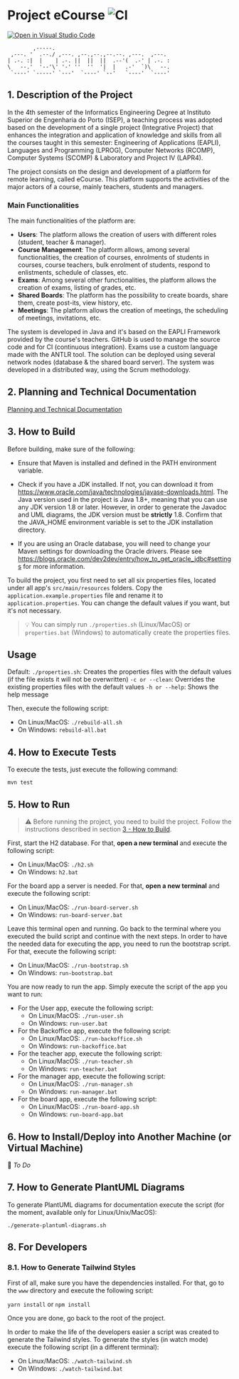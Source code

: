 # Project eCourse ![CI](https://github.com/Departamento-de-Engenharia-Informatica/sem4pi-22-23-19/actions/workflows/maven.yml/badge.svg)

[![Open in Visual Studio Code](https://classroom.github.com/assets/open-in-vscode-c66648af7eb3fe8bc4f294546bfd86ef473780cde1dea487d3c4ff354943c9ae.svg)](https://classroom.github.com/online_ide?assignment_repo_id=10490917&assignment_repo_type=AssignmentRepo)

```
        ,-----.
 ,---. '  .--./ ,---. ,--.,--.,--.--. ,---.  ,---.
| .-. :|  |    | .-. ||  ||  ||  .--'(  .-' | .-. :
\   --.'  '--'\' '-' ''  ''  '|  |   .-'  `)\   --.
 `----' `-----' `---'  `----' `--'   `----'  `----'
```

## 1. Description of the Project

In the 4th semester of the Informatics Engineering Degree at Instituto Superior de Engenharia do Porto (ISEP), a teaching process was adopted based on the development of a single project (Integrative Project) that enhances the integration and application of knowledge and skills from all the courses taught in this semester: Engineering of Applications (EAPLI), Languages and Programming (LPROG), Computer Networks (RCOMP), Computer Systems (SCOMP) & Laboratory and Project IV (LAPR4).

The project consists on the design and development of a platform for remote learning, called eCourse. This platform supports the activities of the major actors of a course, mainly teachers, students and managers.

### Main Functionalities

The main functionalities of the platform are:

- **Users**: The platform allows the creation of users with different roles (student, teacher & manager).
- **Course Management**: The platform allows, among several functionalities, the creation of courses, enrolments of students in courses, course teachers, bulk enrolment of students, respond to enlistments, schedule of classes, etc.
- **Exams**: Among several other functionalities, the platform allows the creation of exams, listing of grades, etc.
- **Shared Boards**: The platform has the possibility to create boards, share them, create post-its, view history, etc.
- **Meetings**: The platform allows the creation of meetings, the scheduling of meetings, invitations, etc.

The system is developed in Java and it's based on the EAPLI Framework provided by the course's teachers. GitHub is used to manage the source code and for CI (continuous integration). Exams use a custom language made with the ANTLR tool. The solution can be deployed using several network nodes (database & the shared board server). The system was developed in a distributed way, using the Scrum methodology.

## 2. Planning and Technical Documentation

[Planning and Technical Documentation](docs/README.md)

## 3. How to Build

Before building, make sure of the following:

- Ensure that Maven is installed and defined in the PATH environment variable.

- Check if you have a JDK installed. If not, you can download it from <https://www.oracle.com/java/technologies/javase-downloads.html>. The Java version used in the project is Java 1.8+, meaning that you can use any JDK version 1.8 or later. However, in order to generate the Javadoc and UML diagrams, the JDK version must be **strictly** 1.8. Confirm that the JAVA_HOME environment variable is set to the JDK installation directory.

- If you are using an Oracle database, you will need to change your Maven settings for downloading the Oracle drivers. Please see <https://blogs.oracle.com/dev2dev/entry/how_to_get_oracle_jdbc#settings> for more information.

To build the project, you first need to set all six properties files, located under all app's `src/main/resources` folders. Copy the `application.example.properties` file and rename it to `application.properties`. You can change the default values if you want, but it's not necessary.

> 💡 You can simply run `./properties.sh` (Linux/MacOS) or `properties.bat` (Windows) to automatically create the properties files.

## Usage

Default: `./properties.sh`: Creates the properties files with the default values (if the file exists it will not be overwritten)
`-c or --clean`: Overrides the existing properties files with the default values
`-h or --help`: Shows the help message

Then, execute the following script:

- On Linux/MacOS: `./rebuild-all.sh`
- On Windows: `rebuild-all.bat`

## 4. How to Execute Tests

To execute the tests, just execute the following command:

`mvn test`

## 5. How to Run

> ️️️️⚠️ Before running the project, you need to build the project. Follow the instructions described in section [3 - How to Build](#3-how-to-build).

First, start the H2 database. For that, **open a new terminal** and execute the following script:

- On Linux/MacOS: `./h2.sh`
- On Windows: `h2.bat`

For the board app a server is needed. For that, **open a new terminal** and execute the following script:

- On Linux/MacOS: `./run-board-server.sh`
- On Windows: `run-board-server.bat`

Leave this terminal open and running. Go back to the terminal where you executed the build script and continue with the next steps.
In order to have the needed data for executing the app, you need to run the bootstrap script. For that, execute the following script:

- On Linux/MacOS: `./run-bootstrap.sh`
- On Windows: `run-bootstrap.bat`

You are now ready to run the app. Simply execute the script of the app you want to run:

- For the User app, execute the following script:
  - On Linux/MacOS: `./run-user.sh`
  - On Windows: `run-user.bat`
- For the Backoffice app, execute the following script:
  - On Linux/MacOS: `./run-backoffice.sh`
  - On Windows: `run-backoffice.bat`
- For the teacher app, execute the following script:
  - On Linux/MacOS: `./run-teacher.sh`
  - On Windows: `run-teacher.bat`
- For the manager app, execute the following script:
  - On Linux/MacOS: `./run-manager.sh`
  - On Windows: `run-manager.bat`
- For the board app, execute the following script:
  - On Linux/MacOS: `./run-board-app.sh`
  - On Windows: `run-board-app.bat`

## 6. How to Install/Deploy into Another Machine (or Virtual Machine)

📝 _To Do_

## 7. How to Generate PlantUML Diagrams

To generate PlantUML diagrams for documentation execute the script (for the moment, available only for Linux/Unix/MacOS):

`./generate-plantuml-diagrams.sh`

## 8. For Developers

### 8.1. How to Generate Tailwind Styles

First of all, make sure you have the dependencies installed. For that, go to the `www` directory and execute the following script:

`yarn install` or `npm install`

Once you are done, go back to the root of the project.

In order to make the life of the developers easier a script was created to generate the Tailwind styles. To generate the styles (in watch mode) execute the following script (in a different terminal):

- On Linux/MacOS: `./watch-tailwind.sh`
- On Windows: `./watch-tailwind.bat`
